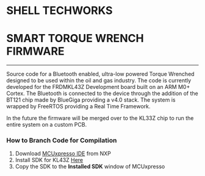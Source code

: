 # SHELL TECHWORKS
# SMART TORQUE WRENCH FIRMWARE
*********************************************************************

Source code for a Bluetooth enabled, ultra-low powered Torque Wrenched designed to be used within
the oil and gas industry. The code is currently developed for the FRDMKL43Z Development board
built on an ARM M0+ Cortex. The Bluetooth is connected to the device through the addition of the BT121
chip made by BlueGiga providing a v4.0 stack. The system is wrapped by FreeRTOS providing a Real Time
Framework.

In the future the firmware will be merged over to the KL33Z chip to run the entire system on a custom PCB.

### How to Branch Code for Compilation

1. Download [MCUxpresso IDE](http://www.nxp.com/products/software-and-tools/run-time-software/mcuxpresso-software-and-tools/mcuxpresso-integrated-development-environment-ide:MCUXpresso-IDE) from NXP
2. Install SDK for KL43Z [Here](https://mcuxpresso.nxp.com/en/welcome)
3. Copy the SDK to the **Installed SDK** window of MCUxpresso